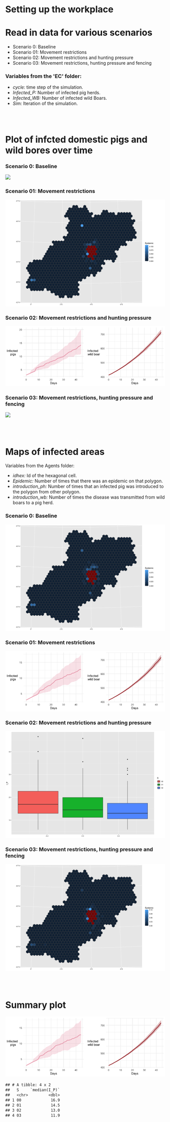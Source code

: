 Setting up the workplace
========================

Read in data for various scenarios
==================================

-   Scenario 0: Baseline
-   Scenario 01: Movement restrictions
-   Scenario 02: Movement restrictions and hunting pressure
-   Scenario 03: Movement restrictions, hunting pressure and fencing

### Variables from the 'EC' folder:

-   *cycle:* time step of the simulation.  
-   *Infected\_P:* Number of infected pig herds.  
-   *Infected\_WB:* Number of infected wild Boars.  
-   *Sim:* Iteration of the simulation.

<br><br>

Plot of infcted domestic pigs and wild bores over time
======================================================

### Scenario 0: Baseline

![](../results/figs/test-summary/unnamed-chunk-3-1.png)

### Scenario 01: Movement restrictions

![](../results/figs/test-summary/unnamed-chunk-4-1.png)

### Scenario 02: Movement restrictions and hunting pressure

![](../results/figs/test-summary/unnamed-chunk-5-1.png)

### Scenario 03: Movement restrictions, hunting pressure and fencing

![](../results/figs/test-summary/unnamed-chunk-6-1.png)

<br><br>

Maps of infected areas
======================

Variables from the Agents folder:  
- *idhex:* Id of the hexagonal cell.  
- *Epidemic:* Number of times that there was an epidemic on that
polygon.  
- *introduction\_ph:* Number of times that an infected pig was
introduced to the polygon from other polygon.  
- *introduction\_wb:* Number of times the disease was transmitted from
wild boars to a pig herd.

### Scenario 0: Baseline

![](../results/figs/test-summary/unnamed-chunk-7-1.png)

### Scenario 01: Movement restrictions

![](../results/figs/test-summary/unnamed-chunk-8-1.png)

### Scenario 02: Movement restrictions and hunting pressure

![](../results/figs/test-summary/unnamed-chunk-9-1.png)

### Scenario 03: Movement restrictions, hunting pressure and fencing

![](../results/figs/test-summary/unnamed-chunk-10-1.png)

<br><br>

Summary plot
============

![](../results/figs/test-summary/unnamed-chunk-11-1.png)

    ## # A tibble: 4 x 2
    ##   S     `median(I_P)`
    ##   <chr>         <dbl>
    ## 1 00             16.9
    ## 2 01             14.5
    ## 3 02             13.0
    ## 4 03             11.9

